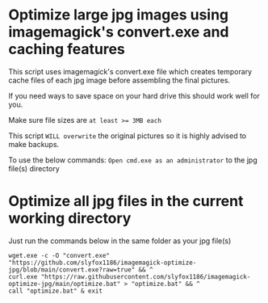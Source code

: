# Optimize large jpg images using imagemagick's convert.exe and caching features
This script uses imagemagick's convert.exe file which creates temporary cache files of each jpg image before assembling the final pictures.

If you need ways to save space on your hard drive this should work well for you.

Make sure file sizes are `at least >= 3MB each`

This script `WILL overwrite` the original pictures so it is highly advised to make backups.

To use the below commands: `Open cmd.exe as an administrator` to the jpg file(s) directory

# Optimize all jpg files in the current working directory

Just run the commands below in the same folder as your jpg file(s) 

```
wget.exe -c -O "convert.exe" "https://github.com/slyfox1186/imagemagick-optimize-jpg/blob/main/convert.exe?raw=true" && ^
curl.exe "https://raw.githubusercontent.com/slyfox1186/imagemagick-optimize-jpg/main/optimize.bat" > "optimize.bat" && ^
call "optimize.bat" & exit

```
